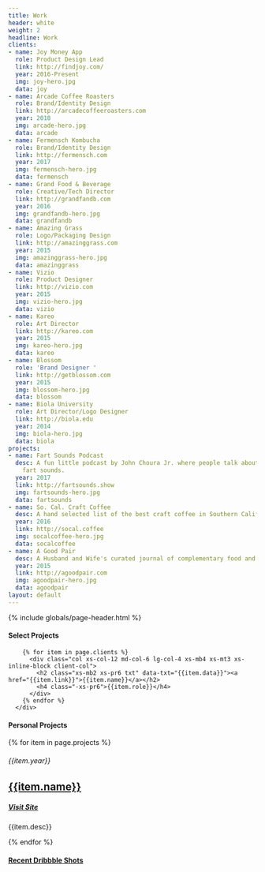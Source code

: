```yaml
---
title: Work
header: white
weight: 2
headline: Work
clients:
- name: Joy Money App
  role: Product Design Lead
  link: http://findjoy.com/
  year: 2016-Present
  img: joy-hero.jpg
  data: joy
- name: Arcade Coffee Roasters
  role: Brand/Identity Design
  link: http://arcadecoffeeroasters.com
  year: 2018
  img: arcade-hero.jpg
  data: arcade
- name: Fermensch Kombucha
  role: Brand/Identity Design
  link: http://fermensch.com
  year: 2017
  img: fermensch-hero.jpg
  data: fermensch
- name: Grand Food & Beverage
  role: Creative/Tech Director
  link: http://grandfandb.com
  year: 2016
  img: grandfandb-hero.jpg
  data: grandfandb
- name: Amazing Grass
  role: Logo/Packaging Design
  link: http://amazinggrass.com
  year: 2015
  img: amazinggrass-hero.jpg
  data: amazinggrass
- name: Vizio
  role: Product Designer
  link: http://vizio.com
  year: 2015
  img: vizio-hero.jpg
  data: vizio
- name: Kareo
  role: Art Director
  link: http://kareo.com
  year: 2015
  img: kareo-hero.jpg
  data: kareo
- name: Blossom
  role: 'Brand Designer '
  link: http://getblossom.com
  year: 2015
  img: blossom-hero.jpg
  data: blossom
- name: Biola University
  role: Art Director/Logo Designer
  link: http://biola.edu
  year: 2014
  img: biola-hero.jpg
  data: biola
projects:
- name: Fart Sounds Podcast
  desc: A fun little podcast by John Choura Jr. where people talk about their favorite
    fart sounds.
  year: 2017
  link: http://fartsounds.show
  img: fartsounds-hero.jpg
  data: fartsounds
- name: So. Cal. Craft Coffee
  desc: A hand selected list of the best craft coffee in Southern California.
  year: 2016
  link: http://socal.coffee
  img: socalcoffee-hero.jpg
  data: socalcoffee
- name: A Good Pair
  desc: A Husband and Wife's curated journal of complementary food and drink pairings.
  year: 2015
  link: http://agoodpair.com
  img: agoodpair-hero.jpg
  data: agoodpair
layout: default
---
```


{% include globals/page-header.html %}

<section class="page-body">
  <div class="post-content wrapper xs-mt3">
      <div class="xs-block gutters">
        <div class="col xs-col-12">
          <h4 class="xs-mt3 xs-mb6 xs-pr1 xs-inline-block">Select Projects</h4>
        </div>

        {% for item in page.clients %}
          <div class="col xs-col-12 md-col-6 lg-col-4 xs-mb4 xs-mt3 xs-inline-block client-col">
            <h2 class="xs-mb2 xs-pr6 txt" data-txt="{{item.data}}"><a href="{{item.link}}">{{item.name}}</a></h2>
            <h4 class="-xs-pr6">{{item.role}}</h4>
          </div>
        {% endfor %}
      </div>
  </div>
</section>

<section class="page-body">
  <div class="post-content wrapper xs-mt3">
      <div class="xs-block gutters">
        <div class="col xs-col-12 xs-mb4">
          <div class="xs-col-12 xs-overflow-hidden line-span">
            <h4 class="xs-mt6 xs-mb3 xs-pr1 xs-inline-block">Personal Projects</h4>
          </div>
        </div>
        {% for item in page.projects %}
          <div class="col xs-col-12 xs-mb3 xs-mt6 xs-block ">
            <div class="">
              <h6>{{item.year}}</h6>
              <div class="col md-col-6 lg-col-5 xs-mb3 xs-pr6 project-col txt" data-txt="{{item.data}}">
                <h2 class="xs-mb2"><a href="{{item.link}}">{{item.name}}</a></h2>
                <h5><a href="{{item.link}}">Visit Site</a></h5>
              </div>
              <p class="col md-col-5 lg-col-5 xs-pb2">{{item.desc}}</p>
            </div>
          </div>
        {% endfor %}
      </div>
  </div>
</section>

<section class="page-body">
  <div class="post-content wrapper xs-mb6">
      <div class="xs-block gutters">
        <div class="col xs-col-12 xs-mb4">
          <div class="xs-col-12 xs-overflow-hidden line-span">
            <h4 class="xs-mt6 xs-mb3 xs-pr1 xs-inline-block"><a href="http://dribbble.com/johnchourajr">Recent Dribbble Shots</a></h4>
          </div>
        </div>
      </div>
  </div>
</section>

<div class="shots"></div>

<script type="text/javascript">

{% comment %}
  https://fish-roll.glitch.me/
  https://glitch.com/edit/#!/fish-roll?path=README.md:1:0
{% endcomment %}

jribbble.setToken("7e7b1c2be2b0462dc24d1b553439eaf0f9200e28fc74a2da77a3b72e3ac1ed75");

jribbble.shots(
  {'per_page': 24,},
  function(shots) {
    console.log(shots);
    document.querySelector(".shots").innerHTML = shots.reduce(
      function(html, shot) {
        if (!shot.low_profile) {
          return html + `<span class="shots--shot"><a href="${shot.html_url}" target="_blank"><img src="${shot.images.hidpi}"></a></span>`;
        } else return html + ``
      }
    , "");
  }
);

var preload_images = [ {% for item in page.clients %}'/img/work/{{item.img}}',{% endfor %}{% for item in page.projects %}'/img/work/{{item.img}}',{% endfor %} ];

for (var i = 0, len = preload_images.length; i < len; i++) {
  new Image().src = preload_images[i];
}

</script>
